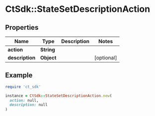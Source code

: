 # CtSdk::StateSetDescriptionAction

## Properties

| Name | Type | Description | Notes |
| ---- | ---- | ----------- | ----- |
| **action** | **String** |  |  |
| **description** | **Object** |  | [optional] |

## Example

```ruby
require 'ct_sdk'

instance = CtSdk::StateSetDescriptionAction.new(
  action: null,
  description: null
)
```

